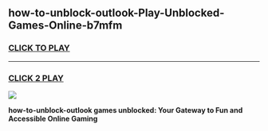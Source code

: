 
## how-to-unblock-outlook-Play-Unblocked-Games-Online-b7mfm
<h3>
<a href="https://premium76.site?title=how-to-unblock-outlook&ref=25A">CLICK TO PLAY</a></h3>
<hr>

<h3>
<a href="https://premium76.site?title=how-to-unblock-outlook&ref=25A">CLICK 2 PLAY</a>
  
</h3>

<a href="https://premium76.site?title=how-to-unblock-outlook&ref=25A"><img src="https://clearcache.store/games.png"></a>


**how-to-unblock-outlook games unblocked: Your Gateway to Fun and Accessible Online Gaming**
